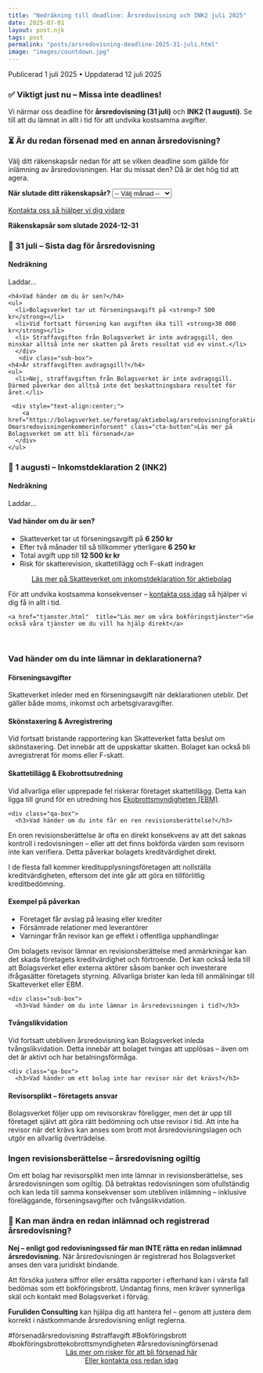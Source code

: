 ```yaml
---
title: "Nedräkning till deadline: Årsredovisning och INK2 juli 2025"
date: 2025-07-01 
layout: post.njk
tags: post
permalink: "posts/arsredovisning-deadline-2025-31-juli.html"
image: "images/countdown.jpg"
---
```


<head><title>Bli inte försenad med årsredovisningen - Furuliden Consulting </title>
<meta name="twitter:card" content="summary" />
<meta name="twitter:title" content="Furuliden Consulting – Vi kliver in när andra tvekar" />
<meta name="twitter:description" content="Slipp försening med hjälp av Furuliden Consulting" />
<meta name="twitter:image" content="https://furulidenconsulting.se/logo.png" />
<meta name="keywords" content="försenad årsredovisning, förseningsavgift bolagsverket, hindra bokföringsbrott, bokföringsbrott, förseningsavgift skatteverket, deadline årsredovisning">
<meta property="og:type" content="website" />
<meta property="og:title" content="Bli inte försenad med årsredovisningen - Furuliden Consulting" />
<meta property="og:description" content="Vi hjälper dig att inte få förseningsavgift på bolagsverket." />
<meta property="og:url" content="https://furulidenconsulting.se/" />
<meta property="og:image" content="https://furulidenconsulting.se/logo.png" />
<meta name="description" content="Undvik förseningsavgifter – lämna in årsredovisning senast 31 juli 2025 och INK2 senast 1 augusti med stöd från Furuliden Consulting.">
<script type="application/ld+json">
{
  "@context": "https://schema.org",
  "@type": "FAQPage",
  "mainEntity": [
    {
      "@type": "Question",
      "name": "Vad händer om jag inte har lämnat in årsredovisningen i tid?",
      "acceptedAnswer": {
        "@type": "Answer",
        "text": "Du får en avgift från Bolagsverket på 7 500 kr. Försenad inkomstdeklaration kan också ge 6 250 kr i avgift. Avgiften registreras efter midnatt på deadline-dagen."
      }
    },
    {
      "@type": "Question",
      "name": "Hur stor är förseningsavgiften från Bolagsverket?",
      "acceptedAnswer": {
        "@type": "Answer",
        "text": "Totalt kan det bli upp till 30 000 kr. 7 500 kr vid försening, ytterligare 7 500 kr efter två månader, och 15 000 kr efter fyra månader."
      }
    },
    {
      "@type": "Question",
      "name": "När börjar avgifterna gälla efter deadline?",
      "acceptedAnswer": {
        "@type": "Answer",
        "text": "Redan efter midnatt. Årsredovisningen måste vara registrerad senast kl. 23:59 den 31 juli."
      }
    },
    {
      "@type": "Question",
      "name": "Hur många förseningsavgifter kan ett bolag få?",
      "acceptedAnswer": {
        "@type": "Answer",
        "text": "3 från Bolagsverket och 2 från Skatteverket."
      }
    },
    {
      "@type": "Question",
      "name": "Kan man överklaga en förseningsavgift?",
      "acceptedAnswer": {
        "@type": "Answer",
        "text": "Ja, men det krävs allvarliga omständigheter, exempelvis läkarintyg. Det är svårt att få tillbaka avgiften."
      }
    },
    {
      "@type": "Question",
      "name": "Kommer Skatteverket också att straffa mig?",
      "acceptedAnswer": {
        "@type": "Answer",
        "text": "Du får en separat förseningsavgift. Det kan också utlösa revision om uppgifterna inte stämmer."
      }
    },
    {
      "@type": "Question",
      "name": "När går ärendet vidare till Ekobrottsmyndigheten?",
      "acceptedAnswer": {
        "@type": "Answer",
        "text": "Ofta efter 10 månaders försening eller efter skatterevision där bokföringsbrott misstänks."
      }
    },
    {
      "@type": "Question",
      "name": "Vad innebär tvångslikvidation på grund av sen årsredovisning?",
      "acceptedAnswer": {
        "@type": "Answer",
        "text": "Bolaget tvingas avvecklas. En konkursförvaltare granskar bolaget, vilket kan leda till ekobrottsanmälan."
      }
    },
    {
      "@type": "Question",
      "name": "Hur kan jag undvika fler avgifter?",
      "acceptedAnswer": {
        "@type": "Answer",
        "text": "Skicka in årsredovisningen så fort som möjligt. Du har två månader från första avgiften."
      }
    },
    {
      "@type": "Question",
      "name": "Vad är det bästa jag kan göra om jag blivit försenad?",
      "acceptedAnswer": {
        "@type": "Answer",
        "text": "Ta hjälp direkt. Bolagsverket gör inga undantag – det är ett lagbrott."
      }
    },
    {
      "@type": "Question",
      "name": "Vem kan hjälpa mig med årsredovisningen i efterhand?",
      "acceptedAnswer": {
        "@type": "Answer",
        "text": "Furuliden Consulting – vi har lång erfarenhet av att hjälpa företag i exakt den här situationen."
      }
    }
    },
    {
      "@type": "Question",
      "name": "Kan man ändra en redan inlämnad och registrerad årsredovsining till bolagsverket?",
      "acceptedAnswer": {
        "@type": "Answer",
        "text": "Enligt god redovsiningssed får man INTE rätta en redan inlämnad och registrerad årsredovsining. Furuliden kan hjälpa er hur ni rättar detta i nästkommande årsredovising"
      }
  ]
}
</script>
</head>
<time datetime="2025-07-01">Publicerad 1 juli 2025</time>
<time datetime="2025-07-12">• Uppdaterad 12 juli 2025</time>
<div class="qa-box">
  <h3>✅ Viktigt just nu – Missa inte deadlines!</h3>
  <div class="sub-box">
    <p>Vi närmar oss deadline för <strong>årsredovisning (31 juli)</strong> och <strong>INK2 (1 augusti)</strong>. Se till att du lämnat in allt i tid för att undvika kostsamma avgifter.</p>
  </div>
</div>


<div class="qa-box">
  <h3>⏳ Är du redan försenad med en annan årsredovisning?</h3>
  <div class="sub-box">
    <p>Välj ditt räkenskapsår nedan för att se vilken deadline som gällde för inlämning av årsredovisningen. Har du missat den? Då är det hög tid att agera.</p>
    <label for="period-select"><strong>När slutade ditt räkenskapsår?</strong></label>
    <select id="period-select" onchange="showDeadline()">
      <option value="">-- Välj månad --</option>
      <option value="2024-06">Juni 2024</option>
      <option value="2024-07">Juli 2024</option>
      <option value="2024-08">Augusti 2024</option>
      <option value="2024-09">September 2024</option>
      <option value="2024-10">Oktober 2024</option>
      <option value="2024-11">November 2024</option>
      <option value="2024-12">December 2024</option>
    </select>
    <p id="deadline-result" style="margin-top:1rem;font-weight:bold;"></p>
    <p><a href="../../kontaktinformation.html" class="cta-button">Kontakta oss så hjälper vi dig vidare</a></p>
  </div>
</div>

<script>
function showDeadline() {
  const select = document.getElementById("period-select").value;
  const result = document.getElementById("deadline-result");
  const deadlines = {
    "2024-06": "31 januari 2025",
    "2024-07": "28 februari 2025",
    "2024-08": "31 mars 2025",
    "2024-09": "30 april 2025",
    "2024-10": "31 maj 2025",
    "2024-11": "30 juni 2025",
    "2024-12": "31 juli 2025"
  };
  result.innerHTML = deadlines[select]
    ? `👉 Deadline för årsredovisningen var <strong>${deadlines[select]}</strong>.`
    : "";
}
</script>


 <section><strong>Räkenskapsår som slutade 2024-12-31</strong></section>
<section class="qa-box">
  <h3>📆 31 juli – Sista dag för årsredovisning</h3>
  <div class="sub-box">
    <h4>Nedräkning</h4>
    <p id="countdown-ar">Laddar...</p>
  </div>
  <div class="sub-box">

    <h4>Vad händer om du är sen?</h4>
    <ul>
      <li>Bolagsverket tar ut förseningsavgift på <strong>7 500 kr</strong></li>
      <li>Vid fortsatt försening kan avgiften öka till <strong>30 000 kr</strong></li>
      <li> Straffavgiften från Bolagsverket är inte avdragsgill, den minskar alltså inte ner skatten på årets resultat vid ev vinst.</li>
      </div>
       <div class="sub-box">
    <h4>Är straffavgiften avdragsgill?</h4>
    <ul>
      <li>Nej, straffavgiften från Bolagsverket är inte avdragsgill. Därmed påverkar den alltså inte det beskattningsbara resultet för året.</li>
     
     <div style="text-align:center;">
        <a href="https://bolagsverket.se/foretag/aktiebolag/arsredovisningforaktiebolag.759.html#h-Omarsredovisningenkommerinforsent" class="cta-button">Läs mer på Bolagsverket om att bli försenad</a>
      </div>
    </ul>
  </div>
</section>

<section class="qa-box">
  <h3>📆 1 augusti – Inkomstdeklaration 2 (INK2)</h3>
  <div class="sub-box">
    <h4>Nedräkning</h4>
    <p id="countdown-ink2">Laddar...</p>
  </div>
  <div class="sub-box">
    <h4>Vad händer om du är sen?</h4>
    <ul>
      <li>Skatteverket tar ut förseningsavgift på <strong>6 250 kr</strong></li>
      <li> Efter två månader till så tillkommer ytterligare <strong>6 250 kr</strong></li>
      <li> Total avgift upp till  <strong>12 500 kr kr</strong></li>
      <li>Risk för skatterevision, skattetillägg och F-skatt indragen</li>
    </ul>
    <div style="text-align:center;">
        <a href="https://skatteverket.se/foretag/inkomstdeklaration/deklareraatettaktiebolagellerenekonomiskforening.4.46ae6b26141980f1e2d1261.html" class="cta-button">Läs mer på Skatteverket om inkomstdeklaration för aktiebolag</a>
      </div>
  </div>
</section>

<p>För att undvika kostsamma konsekvenser – <a href="/kontakt.html">kontakta oss idag</a> så hjälper vi dig få in allt i tid.</p>

<script>
function countdownTo(id, targetDate, label) {
  const el = document.getElementById(id);
  const now = new Date();
  const diff = targetDate - now;
  const days = Math.ceil(diff / (1000 * 60 * 60 * 24));

  if (days > 0) {
    el.innerHTML = `<strong>${days} dagar kvar</strong> ⚠️`;
    el.classList.add("blink");
  } else {
    el.innerHTML = `🚨 Deadline för <strong>${label}</strong> har passerat.`;
    el.classList.add("blink");
  }
}

function updateCountdowns() {
  const now = new Date();
  const year = now.getMonth() > 6 ? now.getFullYear() + 1 : now.getFullYear();
  const arDate = new Date(year, 6, 31);    // 31 juli
  const ink2Date = new Date(year + (now.getMonth() > 6 ? 1 : 0), 7, 1);  // 1 augusti

  countdownTo("countdown-ar", arDate, "Årsredovisning");
  countdownTo("countdown-ink2", ink2Date, "INK2");
}

updateCountdowns();
setInterval(updateCountdowns, 1000 * 60 * 30); // uppdatera var 30:e minut
</script>

   
    <a href="tjanster.html"  title="Läs mer om våra bokföringstjänster">Se också våra tjänster om du vill ha hjälp direkt</a>
   <br>
    <div class="qa-box">
      <h3>Vad händer om du inte lämnar in deklarationerna?</h3>
<div class="sub-box">
  <h4>Förseningsavgifter</h4>
  <p>Skatteverket inleder med en förseningsavgift när deklarationen uteblir. Det gäller både moms, inkomst och arbetsgivaravgifter.</p>
</div>
<div class="sub-box">
  <h4>Skönstaxering & Avregistrering</h4>
  <p>Vid fortsatt bristande rapportering kan Skatteverket fatta beslut om skönstaxering. Det innebär att de uppskattar skatten. Bolaget kan också bli avregistrerat för moms eller F-skatt.</p>
</div>
<div class="sub-box">
  <h4>Skattetillägg & Ekobrottsutredning</h4>
  <p>Vid allvarliga eller upprepade fel riskerar företaget skattetillägg. Detta kan ligga till grund för en utredning hos <a href="https://www.ekobrottsmyndigheten.se/" target="_blank">Ekobrottsmyndigheten (EBM)</a>.</p>
</div>
</div>

    <div class="qa-box">
      <h3>Vad händer om du inte får en ren revisionsberättelse?</h3>
<p>En oren revisionsberättelse är ofta en direkt konsekvens av att det saknas kontroll i redovisningen – eller att det finns bokförda värden som revisorn inte kan verifiera. Detta påverkar bolagets kreditvärdighet direkt.</p>
<p>I de flesta fall kommer kreditupplysningsföretagen att nollställa kreditvärdigheten, eftersom det inte går att göra en tillförlitlig kreditbedömning.</p>
<div class="sub-box">
  <h4>Exempel på påverkan</h4>
  <ul>
    <li>Företaget får avslag på leasing eller krediter</li>
    <li>Försämrade relationer med leverantörer</li>
    <li>Varningar från revisor kan ge effekt i offentliga upphandlingar</li>
  </ul>
</div>
<div class="sub-box">
      <p>Om bolagets revisor lämnar en revisionsberättelse med anmärkningar kan det skada företagets kreditvärdighet och förtroende. Det kan också leda till att Bolagsverket eller externa aktörer såsom banker och investerare ifrågasätter företagets styrning. Allvarliga brister kan leda till anmälningar till Skatteverket eller EBM.</p>
    </div>

    <div class="sub-box">
      <h3>Vad händer om du inte lämnar in årsredovisningen i tid?</h3>

</div>
<div class="sub-box">
  <h4>Tvångslikvidation</h4>
  <p>Vid fortsatt utebliven årsredovisning kan Bolagsverket inleda tvångslikvidation. Detta innebär att bolaget tvingas att upplösas – även om det är aktivt och har betalningsförmåga.</p>
</div>


    <div class="qa-box">
      <h3>Vad händer om ett bolag inte har revisor när det krävs?</h3>
<div class="sub-box">
  <h4>Revisorsplikt – företagets ansvar</h4>
  <p>Bolagsverket följer upp om revisorskrav föreligger, men det är upp till företaget självt att göra rätt bedömning och utse revisor i tid. Att inte ha revisor när det krävs kan anses som brott mot årsredovisningslagen och utgör en allvarlig överträdelse.</p>
</div>
</div>
<div class="sub-box">
  <h3>Ingen revisionsberättelse – årsredovisning ogiltig</h3>
  <p>Om ett bolag har revisorsplikt men inte lämnar in revisionsberättelse, ses årsredovisningen som ogiltig. Då betraktas redovisningen som ofullständig och kan leda till samma konsekvenser som utebliven inlämning – inklusive föreläggande, förseningsavgifter och tvångslikvidation.</p>
</div>
</div>
</div>
<div class="qa-box">
  <h3>📄 Kan man ändra en redan inlämnad och registrerad årsredovisning?</h3>
  <div class="sub-box">
    <p><strong>Nej – enligt god redovisningssed får man INTE rätta en redan inlämnad årsredovisning.</strong> När årsredovisningen är registrerad hos Bolagsverket anses den vara juridiskt bindande.</p>
    <p>Att försöka justera siffror eller ersätta rapporter i efterhand kan i värsta fall bedömas som ett bokföringsbrott. Undantag finns, men kräver synnerliga skäl och kontakt med Bolagsverket i förväg.</p>
    <p><strong>Furuliden Consulting</strong> kan hjälpa dig att hantera fel – genom att justera dem korrekt i nästkommande årsredovisning enligt reglerna.</p>
  </div>
</div>


<Section> #försenadårsredovisning #straffavgift #Bokföringsbrott 
#bokföringsbrottekobrottsmyndigheten #årsredovisningförsenad
<section>
     <div style="text-align:center;">
        <a href="../../ardusen.html" class="cta-button">Läs mer om risker för att bli försenad här</a>
      </div>
          <div style="text-align:center;">
        <a href="../../contactus.html" class="cta-button">Eller kontakta oss redan idag</a>
      </div>
      </section>